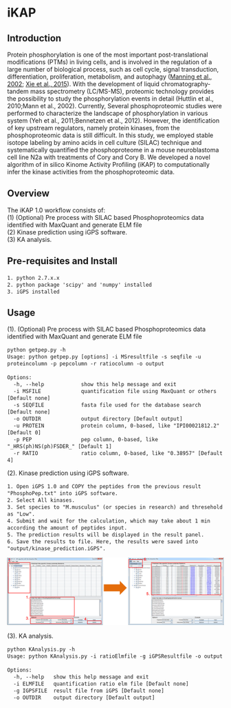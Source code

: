 # iKAP

Introduction
------------
Protein phosphorylation is one of the most important post-translational modifications (PTMs) in living cells, and is involved in the regulation of a large number of biological process, such as cell cycle, signal transduction, differentiation, proliferation, metabolism, and autophagy ([Manning et al., 2002](https://www.ncbi.nlm.nih.gov/pubmed/12471243); [Xie et al., 2015](https://www.ncbi.nlm.nih.gov/pubmed/25484070)). With the development of liquid chromatography-tandem mass spectrometry (LC/MS-MS), proteomic technology provides the possibility to study the phosphorylation events in detail (Huttlin et al., 2010;Mann et al., 2002). Currently, Several phosphoproteomic studies were performed to characterize the landscape of phosphorylation in various system (Yeh et al., 2011;Bennetzen et al., 2012). However, the identification of key upstream regulators, namely protein kinases, from the phosphoproteomic data is still difficult. In this study, we employed stable isotope labeling by amino acids in cell culture (SILAC) technique and systematically quantified the phosphoproteome in a mouse neuroblastoma cell line N2a with treatments of Cory and Cory B. We developed a novel algorithm of in silico Kinome Activity Profiling (iKAP) to computationally infer the kinase activities from the phosphoproteomic data.

Overview
------------
The iKAP 1.0 workflow consists of: <br />
(1) (Optional) Pre process with SILAC based Phosphoproteomics data identified with MaxQuant and generate ELM file <br />
(2) Kinase prediction using iGPS software. <br />
(3) KA analysis.<br />

Pre-requisites and Install
------------
    1. python 2.7.x.x
	2. python package 'scipy' and 'numpy' installed
	3. iGPS installed

Usage
------------
(1). (Optional) Pre process with SILAC based Phosphoproteomics data identified with MaxQuant and generate ELM file <br />
```
python getpep.py -h
Usage: python getpep.py [options] -i MSresultfile -s seqfile -u proteincolumn -p pepcolumn -r ratiocolumn -o output

Options:
  -h, --help            show this help message and exit
  -i MSFILE				quantification file using MaxQuant or others [Default none]
  -s SEQFILE			fasta file used for the database search [Default none]
  -o OUTDIR				output directory [Default output]
  -u PROTEIN            protein column, 0-based, like "IPI00021812.2" [Default 0]
  -p PEP                pep column, 0-based, like "_HRS(ph)NS(ph)FSDER_" [Default 1]
  -r RATIO              ratio column, 0-based, like "0.38957" [Default 4]
```

(2). Kinase prediction using iGPS software. <br />
```
1. Open iGPS 1.0 and COPY the peptides from the previous result "PhosphoPep.txt" into iGPS software. 
2. Select All kinases. 
3. Set species to "M.musculus" (or species in research) and thresehold as "Low". 
4. Submit and wait for the calculation, which may take about 1 min according the amount of peptides input. 
5. The prediction results will be displayed in the result panel. 
6. Save the results to file. Here, the results were saved into "output/kinase_prediction.iGPS".
```
![](https://github.com/ybucla/iKAP/blob/master/igpsflow.png)

(3). KA analysis.<br />
```
python KAnalysis.py -h
Usage: python KAnalysis.py -i ratioElmfile -g iGPSResultfile -o output

Options:
  -h, --help   show this help message and exit
  -i ELMFILE   quantification ratio elm file [Default none]
  -g IGPSFILE  result file from iGPS [Default none]
  -o OUTDIR    output directory [Default output]
```

